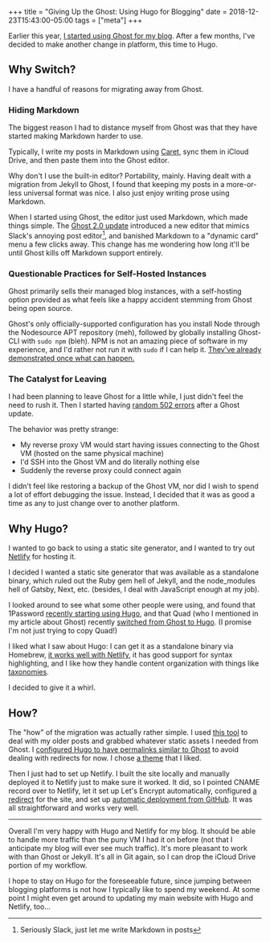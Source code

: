 +++
title = "Giving Up the Ghost: Using Hugo for Blogging"
date = 2018-12-23T15:43:00-05:00
tags = ["meta"]
+++

Earlier this year, [I started using Ghost for my blog](/using-ghost-for-blogging). After a few months, I've decided to make another change in platform, this time to Hugo.

## Why Switch?

I have a handful of reasons for migrating away from Ghost.

### Hiding Markdown

The biggest reason I had to distance myself from Ghost was that they have started making Markdown harder to use.

Typically, I write my posts in Markdown using [Caret](https://caret.io), sync them in iCloud Drive, and then paste them into the Ghost editor.

Why don't I use the built-in editor? Portability, mainly. Having dealt with a migration from Jekyll to Ghost, I found that keeping my posts in a more-or-less universal format was nice. I also just enjoy writing prose using Markdown.

When I started using Ghost, the editor just used Markdown, which made things simple. The [Ghost 2.0 update](https://blog.ghost.org/2-0/) introduced a new editor that mimics Slack's annoying post editor[^1], and banished Markdown to a "dynamic card" menu a few clicks away. This change has me wondering how long it'll be until Ghost kills off Markdown support entirely.

### Questionable Practices for Self-Hosted Instances

Ghost primarily sells their managed blog instances, with a self-hosting option provided as what feels like a happy accident stemming from Ghost being open source.

Ghost's only officially-supported configuration has you install Node through the Nodesource APT repository (meh), followed by globally installing Ghost-CLI with `sudo npm` (bleh). NPM is not an amazing piece of software in my experience, and I'd rather not run it with `sudo` if I can help it. [They've already demonstrated once what can happen.](https://github.com/npm/npm/issues/19883)

### The Catalyst for Leaving

I had been planning to leave Ghost for a little while, I just didn't feel the need to rush it. Then I started having [random 502 errors](https://twitter.com/LA5ERR/status/1071918739128500224) after a Ghost update.

The behavior was pretty strange:

- My reverse proxy VM would start having issues connecting to the Ghost VM (hosted on the same physical machine)
- I'd SSH into the Ghost VM and do literally nothing else
- Suddenly the reverse proxy could connect again

I didn't feel like restoring a backup of the Ghost VM, nor did I wish to spend a lot of effort debugging the issue. Instead, I decided that it was as good a time as any to just change over to another platform.

## Why Hugo?

I wanted to go back to using a static site generator, and I wanted to try out [Netlify](https://netlify.com) for hosting it.

I decided I wanted a static site generator that was available as a standalone binary, which ruled out the Ruby gem hell of Jekyll, and the node_modules hell of Gatsby, Next, etc. (besides, I deal with JavaScript enough at my job).

I looked around to see what some other people were using, and found that 1Password  [recently starting using Hugo](https://blog.1password.com/better-faster-stronger---our-new-blog-and-how-we-made-it/), and that Quad (who I mentioned in my article about Ghost) recently [switched from Ghost to Hugo](https://blog.quad.moe/posts/moving-from-ghost-to-hugo/). (I promise I'm not just trying to copy Quad!)

I liked what I saw about Hugo: I can get it as a standalone binary via Homebrew, [it works well with Netlify](https://gohugo.io/hosting-and-deployment/hosting-on-netlify/), it has good support for syntax highlighting, and I like how they handle content organization with things like [taxonomies](https://gohugo.io/content-management/taxonomies/).

I decided to give it a whirl.

## How?

The "how" of the migration was actually rather simple. I used [this tool](https://github.com/jbarone/ghostToHugo) to deal with my older posts and grabbed whatever static assets I needed from Ghost. I [configured Hugo to have permalinks similar to Ghost](https://github.com/klanchman/blog/blob/9ac0d487af7108108e8ad5b0e1df391dc0881c40/config.toml#L11) to avoid dealing with redirects for now. I chose [a theme](https://github.com/halogenica/beautifulhugo) that I liked.

Then I just had to set up Netlify. I built the site locally and manually deployed it to Netlify just to make sure it worked. It did, so I pointed CNAME record over to Netlify, let it set up Let's Encrypt automatically, configured [a redirect](https://github.com/klanchman/blog/blob/master/static/_redirects) for the site, and set up [automatic deployment from GitHub](https://github.com/klanchman/blog/blob/master/netlify.toml). It was all straightforward and works very well.

---

Overall I'm very happy with Hugo and Netlify for my blog. It should be able to handle more traffic than the puny VM I had it on before (not that I anticipate my blog will ever see much traffic). It's more pleasant to work with than Ghost or Jekyll. It's all in Git again, so I can drop the iCloud Drive portion of my workflow.

I hope to stay on Hugo for the foreseeable future, since jumping between blogging platforms is not how I typically like to spend my weekend. At some point I might even get around to updating my main website with Hugo and Netlify, too...

[^1]: Seriously Slack, just let me write Markdown in posts
